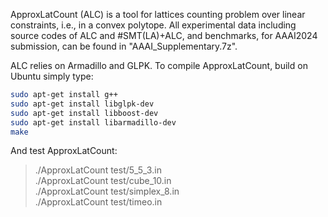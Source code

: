 ApproxLatCount (ALC) is a tool for lattices counting problem over linear constraints, i.e., in a convex polytope.
All experimental data including source codes of ALC and #SMT(LA)+ALC, and benchmarks, for AAAI2024 submission, can be found in "AAAI_Supplementary.7z".


ALC relies on Armadillo and GLPK. To compile ApproxLatCount, build on Ubuntu simply type:

```bash
sudo apt-get install g++
sudo apt-get install libglpk-dev
sudo apt-get install libboost-dev
sudo apt-get install libarmadillo-dev
make
```

And test ApproxLatCount:
> ./ApproxLatCount test/5_5_3.in <br />
> ./ApproxLatCount test/cube_10.in <br />
> ./ApproxLatCount test/simplex_8.in <br />
> ./ApproxLatCount test/timeo.in <br />


